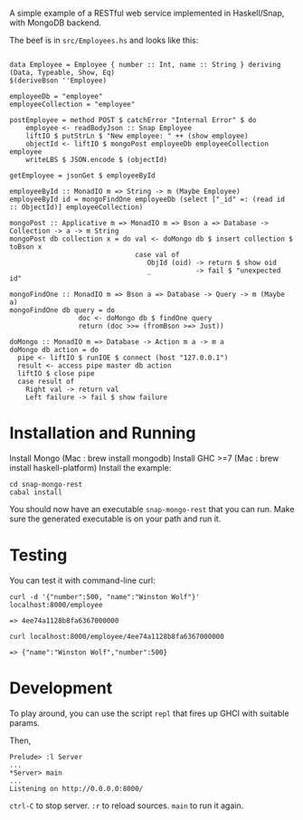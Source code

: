 A simple example of a RESTful web service implemented in Haskell/Snap, with MongoDB backend.

The beef is in `src/Employees.hs` and looks like this:

~~~ .haskell

data Employee = Employee { number :: Int, name :: String } deriving (Data, Typeable, Show, Eq)
$(deriveBson ''Employee)

employeeDb = "employee"
employeeCollection = "employee"

postEmployee = method POST $ catchError "Internal Error" $ do 
    employee <- readBodyJson :: Snap Employee
    liftIO $ putStrLn $ "New employee: " ++ (show employee)
    objectId <- liftIO $ mongoPost employeeDb employeeCollection employee
    writeLBS $ JSON.encode $ (objectId) 

getEmployee = jsonGet $ employeeById 

employeeById :: MonadIO m => String -> m (Maybe Employee)
employeeById id = mongoFindOne employeeDb (select ["_id" =: (read id :: ObjectId)] employeeCollection)

mongoPost :: Applicative m => MonadIO m => Bson a => Database -> Collection -> a -> m String
mongoPost db collection x = do val <- doMongo db $ insert collection $ toBson x 
                               case val of
                                  ObjId (oid) -> return $ show oid
                                  _           -> fail $ "unexpected id"

mongoFindOne :: MonadIO m => Bson a => Database -> Query -> m (Maybe a)
mongoFindOne db query = do
                 doc <- doMongo db $ findOne query
                 return (doc >>= (fromBson >=> Just))

doMongo :: MonadIO m => Database -> Action m a -> m a
doMongo db action = do
  pipe <- liftIO $ runIOE $ connect (host "127.0.0.1")
  result <- access pipe master db action
  liftIO $ close pipe
  case result of
    Right val -> return val 
    Left failure -> fail $ show failure
~~~

Installation and Running
========================

Install Mongo (Mac : brew install mongodb)
Install GHC >=7 (Mac : brew install haskell-platform)
Install the example:
~~~
cd snap-mongo-rest
cabal install
~~~

You should now have an executable `snap-mongo-rest` that you can run. Make sure the generated executable is on your path and run it.

Testing
=======

You can test it with command-line curl:

~~~
curl -d '{"number":500, "name":"Winston Wolf"}' localhost:8000/employee

=> 4ee74a1128b8fa6367000000

curl localhost:8000/employee/4ee74a1128b8fa6367000000

=> {"name":"Winston Wolf","number":500}
~~~

Development
===========

To play around, you can use the script `repl` that fires up GHCI with suitable params.

Then,

~~~ .haskell
Prelude> :l Server
...
*Server> main
...
Listening on http://0.0.0.0:8000/
~~~

`ctrl-C` to stop server. `:r` to reload sources. `main` to run it again.